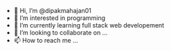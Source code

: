 - 👋 Hi, I’m @dipakmahajan01
- 👀 I’m interested in programming
- 🌱 I’m currently learning full stack web developement
- 💞️ I’m looking to collaborate on ...
- 📫 How to reach me ...

<!---
dipakmahajan01/dipakmahajan01 is a ✨ special ✨ repository because its `README.md` (this file) appears on your GitHub profile.
You can click the Preview link to take a look at your changes.
--->

